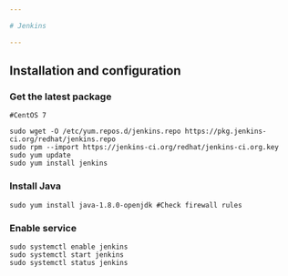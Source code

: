 ```yaml
---

# Jenkins

---
```


## Installation and configuration

### Get the latest package

    #CentOS 7
    
    sudo wget -O /etc/yum.repos.d/jenkins.repo https://pkg.jenkins-ci.org/redhat/jenkins.repo
    sudo rpm --import https://jenkins-ci.org/redhat/jenkins-ci.org.key
    sudo yum update
    sudo yum install jenkins
    
### Install Java

    sudo yum install java-1.8.0-openjdk #Check firewall rules
    
### Enable service

    sudo systemctl enable jenkins
    sudo systemctl start jenkins
    sudo systemctl status jenkins
    
### 

